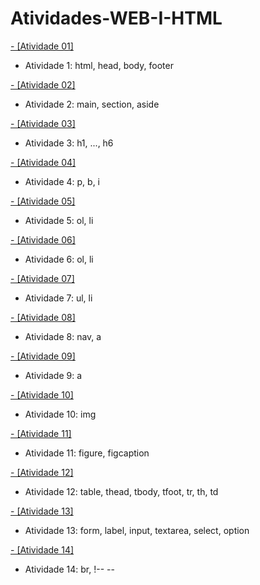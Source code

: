 # Atividades-WEB-I-HTML



[- [Atividade 01]](#Atividade_1.html)
- Atividade 1: html, head, body, footer

[- [Atividade 02]](#web_1/Atividade_2.html)
- Atividade 2: main, section, aside

[- [Atividade 03]](#web_1/Atividade_3.html)
- Atividade 3: h1, ..., h6

[- [Atividade 04]](#web_1/Atividade_4.html)
- Atividade 4: p, b, i

[- [Atividade 05]](#web_1/Atividade_5.html)
- Atividade 5: ol, li

[- [Atividade 06]](#web_1/Atividade_6.html)
- Atividade 6: ol, li

[- [Atividade 07]](#web_1/Atividade_7.html)
- Atividade 7: ul, li

[- [Atividade 08]](#web_1/Atividade_8.html)
- Atividade 8: nav, a

[- [Atividade 09]](#web_1/Atividade_9.html)
- Atividade 9: a

[- [Atividade 10]](#web_1/Atividade_10.html)
- Atividade 10: img

[- [Atividade 11]](#web_1/Atividade_11.html)
- Atividade 11: figure, figcaption

[- [Atividade 12]](#web_1/Atividade_12.html)
- Atividade 12: table, thead, tbody, tfoot, tr, th, td
  
[- [Atividade 13]](#web_1/Atividade_13.html)
- Atividade 13: form, label, input, textarea, select, option

[- [Atividade 14]](#web_1/Atividade_14.html)
- Atividade 14: br, !-- --
